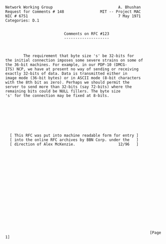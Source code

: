     Network Working Group                             A. Bhushan
    Request for Comments # 148                MIT -- Project MAC
    NIC # 6751                                        7 May 1971
    Categories: D.1


                              Comments on RFC #123
                              --------------------



            The requirement that byte size 's' be 32-bits for
    the initial connection imposes some severe strains on some of
    the 36-bit machines. For example, in our PDP-10 (DMCG-
    ITS) NCP, we have at present no way of sending or receiving
    exactly 32-bits of data. Data is transmitted either in
    image mode (36-bit bytes) or in ASCII mode (8-bit characters
    with the 8th bit as zero). Perhaps we should permit the
    server to send more than 32-bits (say 72-bits) where the
    remaining bits could be NULL fillers. The byte size
    's' for the connection may be fixed at 8-bits.








      [ This RFC was put into machine readable form for entry ]
      [ into the online RFC archives by BBN Corp. under the   ]
      [ direction of Alex McKenzie.                   12/96   ]



















                                                                    [Page 1]
